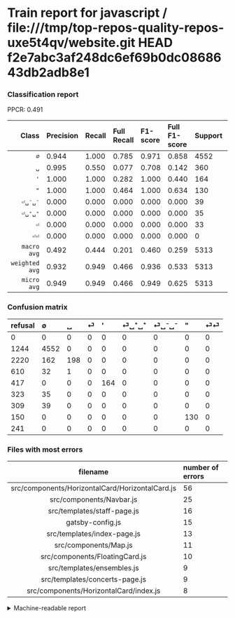 # Train report for javascript / file:///tmp/top-repos-quality-repos-uxe5t4qv/website.git HEAD f2e7abc3af248dc6ef69b0dc0868643db2adb8e1

### Classification report

PPCR: 0.491

| Class | Precision | Recall | Full Recall | F1-score | Full F1-score | Support | Full Support | PPCR |
|------:|:----------|:-------|:------------|:---------|:---------|:--------|:-------------|:-----|
| `∅` | 0.944| 1.000| 0.785| 0.971| 0.858| 4552| 5796| 0.785 |
| `␣` | 0.995| 0.550| 0.077| 0.708| 0.142| 360| 2580| 0.140 |
| `'` | 1.000| 1.000| 0.282| 1.000| 0.440| 164| 581| 0.282 |
| `"` | 1.000| 1.000| 0.464| 1.000| 0.634| 130| 280| 0.464 |
| `⏎␣⁻␣⁻` | 0.000| 0.000| 0.000| 0.000| 0.000| 39| 348| 0.112 |
| `⏎␣⁺␣⁺` | 0.000| 0.000| 0.000| 0.000| 0.000| 35| 358| 0.098 |
| `⏎` | 0.000| 0.000| 0.000| 0.000| 0.000| 33| 643| 0.051 |
| `⏎⏎` | 0.000| 0.000| 0.000| 0.000| 0.000| 0| 241| 0.000 |
| `macro avg` | 0.492| 0.444| 0.201| 0.460| 0.259| 5313| 10827| 0.491 |
| `weighted avg` | 0.932| 0.949| 0.466| 0.936| 0.533| 5313| 10827| 0.491 |
| `micro avg` | 0.949| 0.949| 0.466| 0.949| 0.625| 5313| 10827| 0.491 |

### Confusion matrix

|refusal|  ∅| ␣| ⏎| '| ⏎␣⁺␣⁺| ⏎␣⁻␣⁻| "| ⏎⏎| 
|:---|:---|:---|:---|:---|:---|:---|:---|:---|
|0 |0 |0 |0 |0 |0 |0 |0 |0 |
|1244 |4552 |0 |0 |0 |0 |0 |0 |0 |
|2220 |162 |198 |0 |0 |0 |0 |0 |0 |
|610 |32 |1 |0 |0 |0 |0 |0 |0 |
|417 |0 |0 |0 |164 |0 |0 |0 |0 |
|323 |35 |0 |0 |0 |0 |0 |0 |0 |
|309 |39 |0 |0 |0 |0 |0 |0 |0 |
|150 |0 |0 |0 |0 |0 |0 |130 |0 |
|241 |0 |0 |0 |0 |0 |0 |0 |0 |

### Files with most errors

| filename | number of errors|
|:----:|:-----|
| src/components/HorizontalCard/HorizontalCard.js | 56 |
| src/components/Navbar.js | 25 |
| src/templates/staff-page.js | 16 |
| gatsby-config.js | 15 |
| src/templates/index-page.js | 13 |
| src/components/Map.js | 11 |
| src/components/FloatingCard.js | 10 |
| src/templates/ensembles.js | 9 |
| src/templates/concerts-page.js | 9 |
| src/components/HorizontalCard/index.js | 8 |

<details>
    <summary>Machine-readable report</summary>
```json
{
  "cl_report": {"\"": {"f1-score": 1.0, "precision": 1.0, "recall": 1.0, "support": 130}, "\u0027": {"f1-score": 1.0, "precision": 1.0, "recall": 1.0, "support": 164}, "macro avg": {"f1-score": 0.45997650673379464, "precision": 0.4924216518276027, "recall": 0.44375, "support": 5313}, "micro avg": {"f1-score": 0.9493694711086016, "precision": 0.9493694711086016, "recall": 0.9493694711086016, "support": 5313}, "weighted avg": {"f1-score": 0.9356029876065246, "precision": 0.9318825897961881, "recall": 0.9493694711086016, "support": 5313}, "\u2205": {"f1-score": 0.9714041826717883, "precision": 0.9443983402489626, "recall": 1.0, "support": 4552}, "\u23ce": {"f1-score": 0.0, "precision": 0.0, "recall": 0.0, "support": 33}, "\u23ce\u23ce": {"f1-score": 0.0, "precision": 0.0, "recall": 0.0, "support": 0}, "\u23ce\u2423\u207a\u2423\u207a": {"f1-score": 0.0, "precision": 0.0, "recall": 0.0, "support": 35}, "\u23ce\u2423\u207b\u2423\u207b": {"f1-score": 0.0, "precision": 0.0, "recall": 0.0, "support": 39}, "\u2423": {"f1-score": 0.708407871198569, "precision": 0.9949748743718593, "recall": 0.55, "support": 360}},
  "cl_report_full": {"\"": {"f1-score": 0.6341463414634146, "precision": 1.0, "recall": 0.4642857142857143, "support": 280}, "\u0027": {"f1-score": 0.44026845637583895, "precision": 1.0, "recall": 0.2822719449225473, "support": 581}, "macro avg": {"f1-score": 0.2593106966285298, "precision": 0.4924216518276027, "recall": 0.20108388317582526, "support": 10827}, "micro avg": {"f1-score": 0.6250309789343247, "precision": 0.9493694711086016, "recall": 0.4658723561466704, "support": 10827}, "weighted avg": {"f1-score": 0.5330651003177747, "precision": 0.822182317905457, "recall": 0.4658723561466704, "support": 10827}, "\u2205": {"f1-score": 0.8575734740015072, "precision": 0.9443983402489626, "recall": 0.7853692201518289, "support": 5796}, "\u23ce": {"f1-score": 0.0, "precision": 0.0, "recall": 0.0, "support": 643}, "\u23ce\u23ce": {"f1-score": 0.0, "precision": 0.0, "recall": 0.0, "support": 241}, "\u23ce\u2423\u207a\u2423\u207a": {"f1-score": 0.0, "precision": 0.0, "recall": 0.0, "support": 358}, "\u23ce\u2423\u207b\u2423\u207b": {"f1-score": 0.0, "precision": 0.0, "recall": 0.0, "support": 348}, "\u2423": {"f1-score": 0.14249730118747753, "precision": 0.9949748743718593, "recall": 0.07674418604651163, "support": 2580}},
  "ppcr": 0.49071765031864784
}
```
</details>
